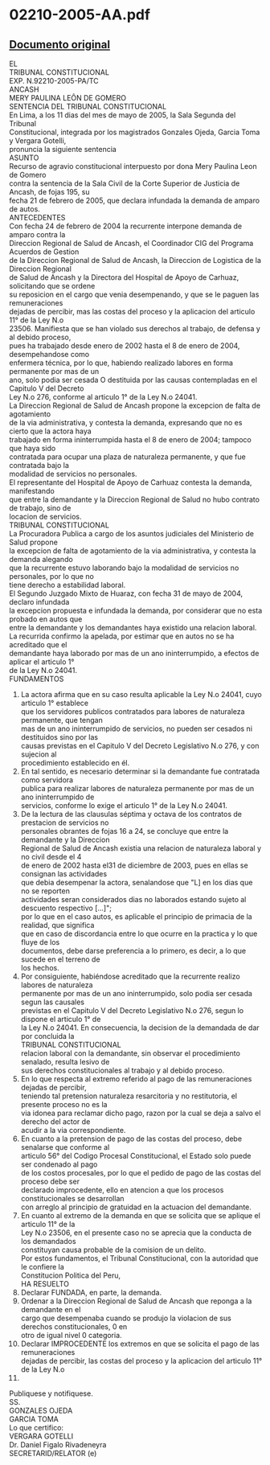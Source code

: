 
02210-2005-AA.pdf
=================
  
[Documento original](https://tc.gob.pe/jurisprudencia/2005/02210-2005-AA.pdf)  
---  
EL  
TRIBUNAL CONSTITUCIONAL  
EXP. N.92210-2005-PA/TC  
ANCASH  
MERY PAULINA LEÔN DE GOMERO  
SENTENCIA DEL TRIBUNAL CONSTITUCIONAL  
En Lima, a los 11 dias del mes de mayo de 2005, la Sala Segunda del Tribunal  
Constitucional, integrada por los magistrados Gonzales Ojeda, Garcia Toma y Vergara Gotelli,  
pronuncia la siguiente sentencia  
ASUNTO  
Recurso de agravio constitucional interpuesto por dona Mery Paulina Leon de Gomero  
contra la sentencia de la Sala Civil de la Corte Superior de Justicia de Ancash, de fojas 195, su  
fecha 21 de febrero de 2005, que declara infundada la demanda de amparo de autos.  
ANTECEDENTES  
Con fecha 24 de febrero de 2004 la recurrente interpone demanda de amparo contra la  
Direccion Regional de Salud de Ancash, el Coordinador CIG del Programa Acuerdos de Gestion  
de la Direccion Regional de Salud de Ancash, la Direccion de Logistica de la Direccion Regional  
de Salud de Ancash y la Directora del Hospital de Apoyo de Carhuaz, solicitando que se ordene  
su reposicion en el cargo que venia desempenando, y que se le paguen las remuneraciones  
dejadas de percibir, mas las costas del proceso y la aplicacion del articulo 11° de la Ley N.o  
23506. Manifiesta que se han violado sus derechos al trabajo, de defensa y al debido proceso,  
pues ha trabajado desde enero de 2002 hasta el 8 de enero de 2004, desempehandose como  
enfermera técnica, por lo que, habiendo realizado labores en forma permanente por mas de un  
ano, solo podia ser cesada O destituida por las causas contempladas en el Capitulo V del Decreto  
Ley N.o 276, conforme al articulo 1° de la Ley N.o 24041.  
La Direccion Regional de Salud de Ancash propone la excepcion de falta de agotamiento  
de la via administrativa, y contesta la demanda, expresando que no es cierto que la actora haya  
trabajado en forma ininterrumpida hasta el 8 de enero de 2004; tampoco que haya sido  
contratada para ocupar una plaza de naturaleza permanente, y que fue contratada bajo la  
modalidad de servicios no personales.  
El representante del Hospital de Apoyo de Carhuaz contesta la demanda, manifestando  
que entre la demandante y la Direccion Regional de Salud no hubo contrato de trabajo, sino de  
locacion de servicios.  
TRIBUNAL CONSTITUCIONAL  
La Procuradora Publica a cargo de los asuntos judiciales del Ministerio de Salud propone  
la excepcion de falta de agotamiento de la via administrativa, y contesta la demanda alegando  
que la recurrente estuvo laborando bajo la modalidad de servicios no personales, por lo que no  
tiene derecho a estabilidad laboral.  
El Segundo Juzgado Mixto de Huaraz, con fecha 31 de mayo de 2004, declaro infundada  
la excepcion propuesta e infundada la demanda, por considerar que no esta probado en autos que  
entre la demandante y los demandantes haya existido una relacion laboral.  
La recurrida confirmo la apelada, por estimar que en autos no se ha acreditado que el  
demandante haya laborado por mas de un ano ininterrumpido, a efectos de aplicar el articulo 1°  
de la Ley N.o 24041.  
FUNDAMENTOS  
1. La actora afirma que en su caso resulta aplicable la Ley N.o 24041, cuyo articulo 1° establece  
que los servidores publicos contratados para labores de naturaleza permanente, que tengan  
mas de un ano ininterrumpido de servicios, no pueden ser cesados ni destituidos sino por las  
causas previstas en el Capitulo V del Decreto Legislativo N.o 276, y con sujecion al  
procedimiento establecido en él.  
2. En tal sentido, es necesario determinar si la demandante fue contratada como servidora  
publica para realizar labores de naturaleza permanente por mas de un ano ininterrumpido de  
servicios, conforme lo exige el articulo 1° de la Ley N.o 24041.  
3. De la lectura de las clausulas séptima y octava de los contratos de prestacion de servicios no  
personales obrantes de fojas 16 a 24, se concluye que entre la demandante y la Direccion  
Regional de Salud de Ancash existia una relacion de naturaleza laboral y no civil desde el 4  
de enero de 2002 hasta el31 de diciembre de 2003, pues en ellas se consignan las actividades  
que debia desempenar la actora, senalandose que "L] en los dias que no se reporten  
actividades seran considerados dias no laborados estando sujeto al descuento respectivo [...]";  
por lo que en el caso autos, es aplicable el principio de primacia de la realidad, que significa  
que en caso de discordancia entre lo que ocurre en la practica y lo que fluye de los  
documentos, debe darse preferencia a lo primero, es decir, a lo que sucede en el terreno de  
los hechos.  
4. Por consiguiente, habiéndose acreditado que la recurrente realizo labores de naturaleza  
permanente por mas de un ano ininterrumpido, solo podia ser cesada segun las causales  
previstas en el Capitulo V del Decreto Legislativo N.o 276, segun lo dispone el articulo 1° de  
la Ley N.o 24041. En consecuencia, la decision de la demandada de dar por concluida la  
TRIBUNAL CONSTITUCIONAL  
relacion laboral con la demandante, sin observar el procedimiento senalado, resulta lesivo de  
sus derechos constitucionales al trabajo y al debido proceso.  
5. En lo que respecta al extremo referido al pago de las remuneraciones dejadas de percibir,  
teniendo tal pretension naturaleza resarcitoria y no restitutoria, el presente proceso no es la  
via idonea para reclamar dicho pago, razon por la cual se deja a salvo el derecho del actor de  
acudir a la via correspondiente.  
6. En cuanto a la pretension de pago de las costas del proceso, debe senalarse que conforme al  
articulo 56° del Codigo Procesal Constitucional, el Estado solo puede ser condenado al pago  
de los costos procesales, por lo que el pedido de pago de las costas del proceso debe ser  
declarado improcedente, ello en atencion a que los procesos constitucionales se desarrollan  
con arreglo al principio de gratuidad en la actuacion del demandante.  
7. En cuanto al extremo de la demanda en que se solicita que se aplique el articulo 11° de la  
Ley N.o 23506, en el presente caso no se aprecia que la conducta de los demandados  
constituyan causa probable de la comision de un delito.  
Por estos fundamentos, el Tribunal Constitucional, con la autoridad que le confiere la  
Constitucion Politica del Peru,  
HA RESUELTO  
1. Declarar FUNDADA, en parte, la demanda.  
2. Ordenar a la Direccion Regional de Salud de Ancash que reponga a la demandante en el  
cargo que desempenaba cuando se produjo la violacion de sus derechos constitucionales, 0 en  
otro de igual nivel 0 categoria.  
3. Declarar IMPROCEDENTE los extremos en que se solicita el pago de las remuneraciones  
dejadas de percibir, las costas del proceso y la aplicacion del articulo 11° de la Ley N.o  
23506.  
Publiquese y notifiquese.  
SS.  
GONZALES OJEDA  
GARCIA TOMA  
Lo que certifico:  
VERGARA GOTELLI  
Dr. Daniel Figalo Rivadeneyra  
SECRETARID/RELATOR (e)